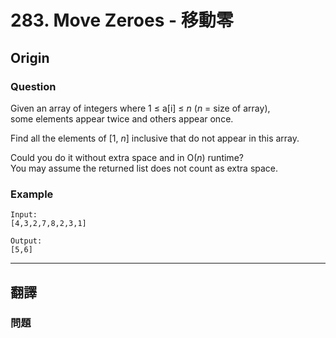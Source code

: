 # 283. Move Zeroes - 移動零

## Origin

### Question

Given an array of integers where 1 ≤ a[i] ≤ *n* (_n_ = size of array),  
some elements appear twice and others appear once.

Find all the elements of [1, *n*] inclusive that do not appear in this array.

Could you do it without extra space and in O(_n_) runtime?  
You may assume the returned list does not count as extra space.

### Example

```
Input:
[4,3,2,7,8,2,3,1]

Output:
[5,6]
```

---

## 翻譯

### 問題
